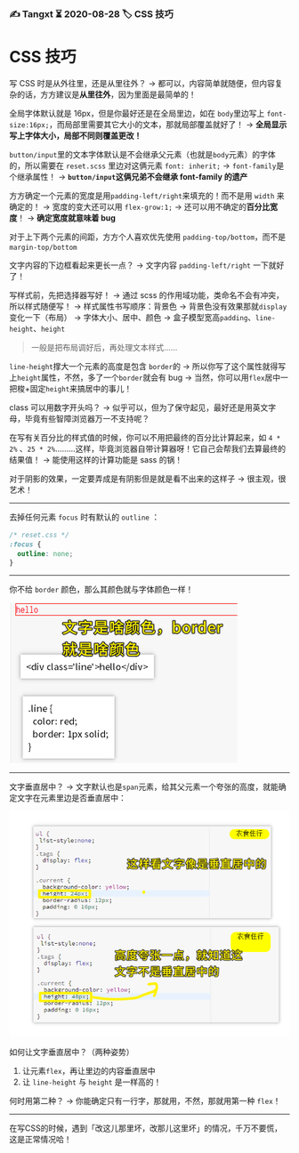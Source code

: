 ### ✍️ Tangxt ⏳ 2020-08-28 🏷️ CSS 技巧

# CSS 技巧

写 CSS 时是从外往里，还是从里往外？ -> 都可以，内容简单就随便，但内容复杂的话，方方建议是**从里往外**，因为里面是最简单的！

全局字体默认就是 16px，但是你最好还是在全局里边，如在 `body`里边写上 `font-size:16px;`，而局部里需要其它大小的文本，那就局部覆盖就好了！ -> **全局显示写上字体大小，局部不同则覆盖更改！**

`button/input`里的文本字体默认是不会继承父元素（也就是`body`元素）的字体的，所以需要在 `reset.scss` 里边对这俩元素 `font: inherit;` -> `font-family`是个继承属性！ -> **`button/input`这俩兄弟不会继承 font-family 的遗产**

方方确定一个元素的宽度是用`padding-left/right`来填充的！而不是用 `width` 来确定的！ -> 宽度的变大还可以用 `flex-grow:1;` -> 还可以用不确定的**百分比宽度**！
 -> **确定宽度就意味着 bug**

对于上下两个元素的间距，方方个人喜欢优先使用 `padding-top/bottom`，而不是 `margin-top/bottom`

文字内容的下边框看起来更长一点？ -> 文字内容 `padding-left/right` 一下就好了！

写样式前，先把选择器写好！ -> 通过 scss 的作用域功能，类命名不会有冲突，所以样式随便写！ -> 样式属性书写顺序：背景色 -> 背景色没有效果那就`display`变化一下（布局） -> 字体大小、居中、颜色 -> 盒子模型宽高`padding`、`line-height`、`height`

> 一般是把布局调好后，再处理文本样式……

`line-height`撑大一个元素的高度是包含 `border`的 -> 所以你写了这个属性就得写上`height`属性，不然，多了一个`border`就会有 bug -> 当然，你可以用`flex`居中一把梭+固定`height`来搞居中的事儿！

class 可以用数字开头吗？ -> 似乎可以，但为了保守起见，最好还是用英文字母，毕竟有些智障浏览器万一不支持呢？

在写有关百分比的样式值的时候，你可以不用把最终的百分比计算起来，如 `4 * 2%` 、`25 * 2%`………这样，毕竟浏览器自带计算器呀！它自己会帮我们去算最终的结果值！ -> 能使用这样的计算功能是 sass 的锅！

对于阴影的效果，一定要弄成是有阴影但是就是看不出来的这样子 -> 很主观，很艺术！

---

去掉任何元素 `focus` 时有默认的 `outline` ：

``` css
/* reset.css */
:focus {
  outline: none;
}
```

---

你不给 `border` 颜色，那么其颜色就与字体颜色一样！

![border 颜色](assets/img/2020-08-26-16-48-13.png)

---

文字垂直居中？ -> 文字默认也是`span`元素，给其父元素一个夸张的高度，就能确定文字在元素里边是否垂直居中：

![文字垂直居中](assets/img/2020-08-26-12-55-57.png)

如何让文字垂直居中？（两种姿势）

1. 让元素`flex`，再让里边的内容垂直居中
2. 让 `line-height` 与 `height` 是一样高的！

何时用第二种？ -> 你能确定只有一行字，那就用，不然，那就用第一种 `flex`！

---

在写CSS的时候，遇到「改这儿那里坏，改那儿这里坏」的情况，千万不要慌，这是正常情况哈！



